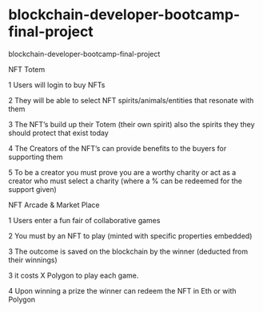 # blockchain-developer-bootcamp-final-project
blockchain-developer-bootcamp-final-project

NFT Totem


1 Users will login to buy NFTs 

2 They will be able to select NFT spirits/animals/entities that resonate with them 

3 The NFT’s build up their Totem (their own spirit) also the spirits they they should protect that exist today

4 The Creators of the NFT’s can provide benefits to the buyers for supporting them

5 To be a creator you must prove you are a worthy charity or act as a creator who must select a charity (where a % can be redeemed for the support given)



NFT Arcade & Market Place


1 Users enter a fun fair of collaborative games

2 You must by an NFT to play (minted with specific properties embedded)

3 The outcome is saved on the blockchain by the winner (deducted from their winnings)

3 it costs X Polygon to play each game. 

4 Upon winning a prize the winner can redeem the NFT in Eth or with Polygon 



